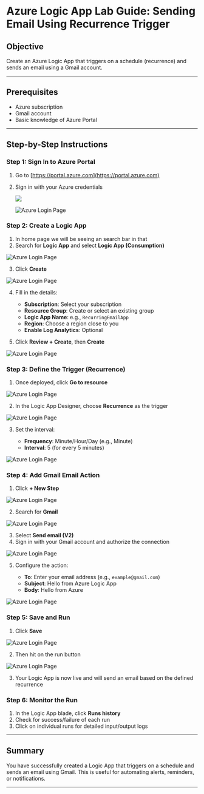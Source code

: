 # Azure Logic App Lab Guide: Sending Email Using Recurrence Trigger

## Objective

Create an Azure Logic App that triggers on a schedule (recurrence) and sends an email using a Gmail account.

---

## Prerequisites

* Azure subscription
* Gmail account
* Basic knowledge of Azure Portal

---

## Step-by-Step Instructions

### Step 1: Sign In to Azure Portal

1. Go to [https://portal.azure.com](https://portal.azure.com)
2. Sign in with your Azure credentials

   ![](image/16.png)




   ![Azure Login Page](image/pass.png)
   
### Step 2: Create a Logic App

1. In home page we will be seeing an search bar in that
2. Search for **Logic App** and select **Logic App (Consumption)**

 ![Azure Login Page](image/search.png)
 
3. Click **Create**

 ![Azure Login Page](image/add.png)
 
4. Fill in the details:

   * **Subscription**: Select your subscription
   * **Resource Group**: Create or select an existing group
   * **Logic App Name**: e.g., `RecurringEmailApp`
   * **Region**: Choose a region close to you
   * **Enable Log Analytics**: Optional
5. Click **Review + Create**, then **Create**

![Azure Login Page](image/first.png)

### Step 3: Define the Trigger (Recurrence)

1. Once deployed, click **Go to resource**

![Azure Login Page](image/goto.png)

2. In the Logic App Designer, choose **Recurrence** as the trigger

![Azure Login Page](image/tri.png)

3. Set the interval:

   * **Frequency**: Minute/Hour/Day (e.g., Minute)
   * **Interval**: 5 (for every 5 minutes)

![Azure Login Page](image/addtri.png)

### Step 4: Add Gmail Email Action

1. Click **+ New Step**

![Azure Login Page](image/13.png)

2. Search for **Gmail**

![Azure Login Page](image/2025-05-07_15-26-12.png)

3. Select **Send email (V2)**
4. Sign in with your Gmail account and authorize the connection

![Azure Login Page](image/emailv2.png)

5. Configure the action:

   * **To**: Enter your email address (e.g., `example@gmail.com`)
   * **Subject**: Hello from Azure Logic App
   * **Body**: Hello from Azure

![Azure Login Page](image/15.png)

### Step 5: Save and Run

1. Click **Save**

 ![Azure Login Page](image/17.png)

2. Then hit on the run button
 
  ![Azure Login Page](image/18.png)
  
3. Your Logic App is now live and will send an email based on the defined recurrence

### Step 6: Monitor the Run

1. In the Logic App blade, click **Runs history**
2. Check for success/failure of each run
3. Click on individual runs for detailed input/output logs

---

## Summary

You have successfully created a Logic App that triggers on a schedule and sends an email using Gmail. This is useful for automating alerts, reminders, or notifications.

---



